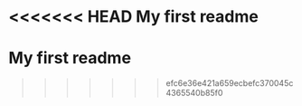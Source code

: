 <<<<<<< HEAD
My first readme
=======
# My first readme
>>>>>>> efc6e36e421a659ecbefc370045c4365540b85f0
